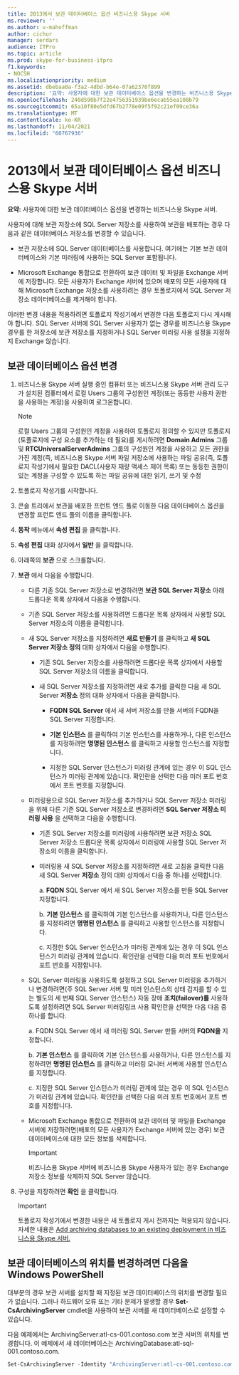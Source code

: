 ```yaml
---
title: 2013에서 보관 데이터베이스 옵션 비즈니스용 Skype 서버
ms.reviewer: ''
ms.author: v-mahoffman
author: cichur
manager: serdars
audience: ITPro
ms.topic: article
ms.prod: skype-for-business-itpro
f1.keywords:
- NOCSH
ms.localizationpriority: medium
ms.assetid: dbebaa0a-f3a2-4dbd-b64e-07a62370f899
description: '요약: 사용자에 대한 보관 데이터베이스 옵션을 변경하는 비즈니스용 Skype 서버.'
ms.openlocfilehash: 240d590b7f22e4756351939be6ecab55ea108b79
ms.sourcegitcommit: 65a10f80e5dfd67b2778e09f5f92c21ef09ce36a
ms.translationtype: MT
ms.contentlocale: ko-KR
ms.lasthandoff: 11/04/2021
ms.locfileid: "60767936"
---
```

# <a name="change-archiving-database-options-in-skype-for-business-server"></a>2013에서 보관 데이터베이스 옵션 비즈니스용 Skype 서버

**요약:** 사용자에 대한 보관 데이터베이스 옵션을 변경하는 비즈니스용 Skype 서버.
  
사용자에 대해 보관 저장소에 SQL Server 저장소를 사용하여 보관을 배포하는 경우 다음과 같은 데이터베이스 저장소를 변경할 수 있습니다.
  
- 보관 저장소에 SQL Server 데이터베이스를 사용합니다. 여기에는 기본 보관 데이터베이스와 기본 미러링에 사용하는 SQL Server 포함됩니다.
    
- Microsoft Exchange 통합으로 전환하여 보관 데이터 및 파일을 Exchange 서버에 저장합니다. 모든 사용자가 Exchange 서버에 있으며 배포의 모든 사용자에 대해 Microsoft Exchange 저장소를 사용하려는 경우 토폴로지에서 SQL Server 저장소 데이터베이스를 제거해야 합니다. 
    
이러한 변경 내용을 적용하려면 토폴로지 작성기에서 변경한 다음 토폴로지 다시 게시해야 합니다. SQL Server 서버에  SQL Server 사용자가 없는 경우를  비즈니스용 Skype 경우를 한 저장소에 보관 저장소를 지정하거나 SQL Server 미러링 사용 설정을 지정하지 Exchange 않습니다.
  
## <a name="change-archiving-database-options"></a>보관 데이터베이스 옵션 변경

1. 비즈니스용 Skype 서버 실행 중인 컴퓨터 또는 비즈니스용 Skype 서버 관리 도구가 설치된 컴퓨터에서 로컬 Users 그룹의 구성원인 계정(또는 동등한 사용자 권한을 사용하는 계정)을 사용하여 로그온합니다.
    
    > [!NOTE]
    > 로컬 Users 그룹의 구성원인 계정을 사용하여 토폴로지 정의할 수 있지만 토폴로지(토폴로지에 구성 요소를 추가하는 데 필요)를 게시하려면 **Domain Admins** 그룹 및 **RTCUniversalServerAdmins** 그룹의 구성원인 계정을 사용하고 모든 권한을 가진 계정(즉,  비즈니스용 Skype 서버 파일 저장소에 사용하는 파일 공유(즉, 토폴로지 작성기에서 필요한 DACL(사용자 재량 액세스 제어 목록) 또는 동등한 권한이 있는 계정을 구성할 수 있도록 하는 파일 공유에 대한 읽기, 쓰기 및 수정
  
2. 토폴로지 작성기를 시작합니다.
    
3. 콘솔 트리에서 보관을 배포한 프런트 엔드 풀로 이동한 다음 데이터베이스 옵션을 변경할 프런트 엔드 풀의 이름을 클릭합니다.
    
4. **동작** 메뉴에서 **속성 편집** 을 클릭합니다. 
    
5. **속성 편집** 대화 상자에서 **일반** 을 클릭합니다.
    
6. 아래쪽의 **보관** 으로 스크롤합니다.
    
7. **보관** 에서 다음을 수행합니다.
    
   - 다른 기존 SQL Server 저장소로 변경하려면 **보관 SQL Server 저장소** 아래 드롭다운 목록 상자에서 다음을 수행합니다.
    
   - 기존 SQL Server 저장소를 사용하려면 드롭다운 목록 상자에서 사용할 SQL Server 저장소의 이름을 클릭합니다.
    
   - 새 SQL Server 저장소를 지정하려면 **새로 만들기** 를 클릭하고 **새 SQL Server 저장소 정의** 대화 상자에서 다음을 수행합니다.
    
     - 기존 SQL Server 저장소를 사용하려면 드롭다운 목록 상자에서 사용할 SQL Server 저장소의 이름을 클릭합니다.
    
     - 새 SQL Server 저장소를 지정하려면 새로 추가를 클릭한 다음 새 SQL Server **저장소** 정의 대화 상자에서 다음을 클릭합니다.
    
       - **FQDN SQL Server** 에서 새 서버 저장소를 만들 서버의 FQDN을 SQL Server 지정합니다.
    
       - **기본 인스턴스** 를 클릭하여 기본 인스턴스를 사용하거나, 다른 인스턴스를 지정하려면 **명명된 인스턴스** 를 클릭하고 사용할 인스턴스를 지정합니다.
    
       - 지정한 SQL Server 인스턴스가 미러링 관계에 있는  경우 이 SQL 인스턴스가 미러링 관계에 있습니다. 확인란을 선택한 다음 미러 포트 번호에서 포트 번호를 지정합니다.
    
   - 미러링용으로 SQL Server 저장소를 추가하거나 SQL Server 저장소 미러링을 위해 다른 기존 SQL Server 저장소로 변경하려면 **SQL Server 저장소 미러링 사용** 을 선택하고 다음을 수행합니다.
    
     - 기존 SQL Server 저장소를 미러링에 사용하려면  보관 저장소 SQL Server 저장소 드롭다운 목록 상자에서 미러링에 사용할 SQL Server 저장소의 이름을 클릭합니다.
    
     - 미러링용 새 SQL Server 저장소를 지정하려면 새로 고침을 클릭한 다음 새 SQL Server **저장소** 정의 대화 상자에서 다음 중 하나를 선택합니다.
    
       a. **FQDN** SQL Server 에서 새 SQL Server 저장소를 만들 SQL Server 지정합니다.
    
       b. **기본 인스턴스** 를 클릭하여 기본 인스턴스를 사용하거나, 다른 인스턴스를 지정하려면 **명명된 인스턴스** 를 클릭하고 사용할 인스턴스를 지정합니다.
    
       c. 지정한 SQL Server 인스턴스가 미러링 관계에 있는  경우 이 SQL 인스턴스가 미러링 관계에 있습니다. 확인란을 선택한 다음 미러 포트 번호에서 포트 번호를 지정합니다.
    
   - SQL Server 미러링을 사용하도록 설정하고 SQL Server 미러링을 추가하거나 변경하려면(주 SQL Server 서버 및 미러 인스턴스의 상태 감지를 할 수 있는 별도의 세 번째 SQL Server 인스턴스) 자동 장애 **조치(failover)를** 사용하도록 설정하려면 SQL Server 미러링링크 사용 확인란을 선택한 다음  다음 중 하나를 합니다.
    
      a. FQDN SQL Server 에서 새 미러링 SQL Server 만들 서버의 **FQDN을** 지정합니다.
    
      b. **기본 인스턴스** 를 클릭하여 기본 인스턴스를 사용하거나, 다른 인스턴스를 지정하려면 **명명된 인스턴스** 를 클릭하고 미러링 모니터 서버에 사용할 인스턴스를 지정합니다.
    
      c. 지정한 SQL Server 인스턴스가 미러링 관계에 있는  경우 이 SQL 인스턴스가 미러링 관계에 있습니다. 확인란을 선택한 다음 미러 포트 번호에서 포트 번호를 지정합니다.
    
   - Microsoft Exchange 통합으로 전환하여 보관 데이터 및 파일을 Exchange 서버에 저장하려면(배포의 모든 사용자가 Exchange 서버에 있는 경우) 보관 데이터베이스에 대한 모든 정보를 삭제합니다.
    
     > [!IMPORTANT]
     > 비즈니스용 Skype 서버에 비즈니스용 Skype 사용자가 있는 경우 Exchange 저장소 정보를 삭제하지 SQL Server 않습니다. 
  
8. 구성을 저장하려면 **확인** 을 클릭합니다.
    
    > [!IMPORTANT]
    > 토폴로지 작성기에서 변경한 내용은 새 토폴로지 게시 전까지는 적용되지 않습니다. 자세한 내용은 [Add archiving databases to an existing deployment in 비즈니스용 Skype 서버.](../../deploy/deploy-archiving/add-archiving-databases.md) 
  
## <a name="change-the-location-of-the-archiving-database-by-using-windows-powershell"></a>보관 데이터베이스의 위치를 변경하려면 다음을 Windows PowerShell

대부분의 경우 보관 서버를 설치할 때 지정된 보관 데이터베이스의 위치를 변경할 필요가 없습니다. 그러나 하드웨어 오류 또는 기타 문제가 발생할 경우 **Set-CsArchivingServer** cmdlet을 사용하여 보관 서버를 새 데이터베이스로 설정할 수 있습니다.
  
다음 예제에서는 ArchivingServer:atl-cs-001.contoso.com 보관 서버의 위치를 변경합니다. 이 예제에서 새 데이터베이스는 ArchivingDatabase:atl-sql-001.contoso.com.
  
```PowerShell
Set-CsArchivingServer -Identity "ArchivingServer:atl-cs-001.contoso.com" -ArchivingDatabase "ArchivingDatabase:atl-sql-001.contoso.com"
```



